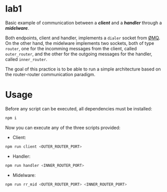 # lab1

Basic example of communication between a **_client_** and a **_handler_** through a **_midelware_**.

Both endpoints, client and handler, implements a `dialer` socket from [ØMQ](http://zeromq.org/). On the other hand, the midelware implements two sockets, both of type `router`, one for the incomming messages from the client, called `outer_router`, and the other for the outgoing messages for the handler, called `inner_router`.

The goal of this practice is to be able to run a simple architecture based on the router-router communication  paradigm.

# Usage

Before any script can be executed, all dependencies must be installed:
```bash
npm i
```

Now you can execute any of the three scripts provided:

* Client:
```bash
npm run client <OUTER_ROUTER_PORT>
```

* Handler:
```bash
npm run handler <INNER_ROUTER_PORT>
```

* Midelware:
```bash
npm run rr_mid <OUTER_ROUTER_PORT> <INNER_ROUTER_PORT>
```

